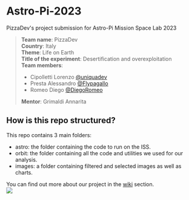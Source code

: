 # Astro-Pi-2023
PizzaDev's project submission for Astro-Pi Mission Space Lab 2023  

> **Team name**: PizzaDev  
**Country**: Italy  
**Theme**: Life on Earth  
**Title of the experiment**: Desertification and overexploitation  
**Team members**:
> - Cipolletti Lorenzo [@uniquadev](https://github.com/uniquadev)  
> - Presta Alessandro [@Flypagallo](https://github.com/Flypagallo) 
> - Romeo Diego [@DiegoRomeo](https://github.com/DiegoRomeo)  
>
> **Mentor**: Grimaldi Annarita  

## How is this repo structured?
This repo contains 3 main folders:
- astro: the folder containing the code to run on the ISS.
- orbit: the folder containing all the code and utilities we used for our analysis.
- images: a folder containing filtered and selected images as well as charts.

You can find out more about our project in the [wiki](https://github.com/uniquadev/Astro-Pi-2023/wiki) section.  
![](https://astro-pi.org/assets/hero_earth_iss-5d69468d20acbeaff805351b78d1960c879981a652d5cf2a339b0521e31a0ece9d7c045251568d14cadd74860bb1ece6b58d24357273da10846c87e83d313b26.svg)
